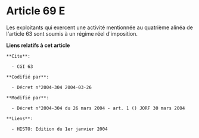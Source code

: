 # Article 69 E

Les exploitants qui exercent une activité mentionnée au quatrième alinéa de l'article 63 sont soumis à un régime réel
d'imposition.

**Liens relatifs à cet article**

	**Cite**:

	  - CGI 63

	**Codifié par**:

	  - Décret n°2004-304 2004-03-26

	**Modifié par**:

	  - Décret n°2004-304 du 26 mars 2004 - art. 1 () JORF 30 mars 2004

	**Liens**:

	  - HISTO: Edition du 1er janvier 2004
